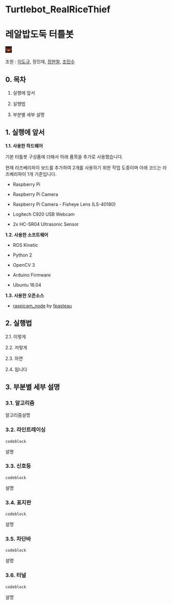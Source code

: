 # Turtlebot_RealRiceThief

# 레알밥도둑 터틀봇

![Alt text](/colorlogo.png)

조원 : [이도규](https://github.com/ldkl123), 정민재, [정현철](https://github.com/junghyeonchiul), [조민수](https://github.com/KoG-8)

## 0. 목차
1. 실행에 앞서

2. 실행법

3. 부분별 세부 설명


## 1. 실행에 앞서
**1.1. 사용한 하드웨어**

기본 터틀봇 구성품에 더해서 아래 품목을 추가로 사용했습니다.
 
현재 라즈베리파이 보드를 추가하여 2개를 사용하기 위한 작업 도중이며 아래 코드는 라즈베리파이 1개 기준입니다.

  + Raspberry Pi
  
  + Raspberry Pi Camera
  
  + Raspberry Pi Camera - Fisheye Lens (LS-40180)
  
  + Logitech C920 USB Webcam
  
  + 2x HC-SR04 Ultrasonic Sensor



**1.2. 사용한 소프트웨어**

  + ROS Kinetic

  + Python 2
  
  + OpenCV 3
  
  + Arduino Firmware
  
  + Ubuntu 16.04

**1.3. 사용한 오픈소스**
  
  + [raspicam_node](https://github.com/fpasteau/raspicam_node) by [fpasteau](https://github.com/fpasteau)


## 2. 실행법 
2.1. 이렇게

2.2. 저렇게

2.3. 하면

2.4. 됩니다


## 3. 부분별 세부 설명

### 3.1. 알고리즘
알고리즘설명

### 3.2. 라인트레이싱
~~~
codeblock
~~~

설명

### 3.3. 신호등
~~~
codeblock
~~~

설명

### 3.4. 표지판
~~~
codeblock
~~~

설명

### 3.5. 차단바
~~~
codeblock
~~~

설명

### 3.6. 터널
~~~
codeblock
~~~

설명



